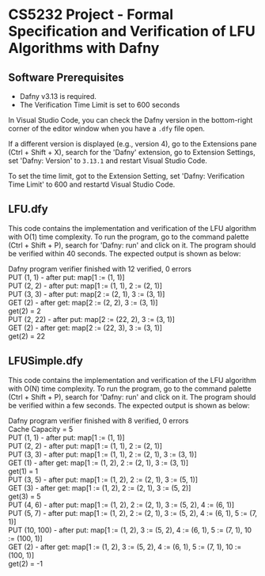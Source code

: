 # CS5232 Project -  Formal Specification and Verification of LFU Algorithms with Dafny

## Software Prerequisites

- Dafny v3.13 is required.
- The Verification Time Limit is set to 600 seconds

In Visual Studio Code, you can check the Dafny version in the bottom-right
corner of the editor window when you have a `.dfy` file open.

If a different version is displayed (e.g., version 4), go to the Extensions
pane (Ctrl + Shift + X), search for the 'Dafny' extension, go to Extension
Settings, set 'Dafny: Version' to `3.13.1` and restart Visual Studio Code.

To set the time limit, got to the Extension Setting, set 'Dafny: Verification Time Limit' to 600 and restartd Visual Studio Code.

## LFU.dfy
This code contains the implementation and verification of the LFU algorithm with O(1) time complexity. To run the program, go to the command palette (Ctrl + Shift + P), search for 'Dafny: run' and click on it. The program should be verified within 40 seconds. The expected output is shown as below: 

Dafny program verifier finished with 12 verified, 0 errors <br>
PUT (1, 1) - after put: map[1 := (1, 1)] <br>
PUT (2, 2) - after put: map[1 := (1, 1), 2 := (2, 1)] <br>
PUT (3, 3) - after put: map[2 := (2, 1), 3 := (3, 1)] <br>
GET (2) - after get: map[2 := (2, 2), 3 := (3, 1)] <br>
get(2) = 2 <br>
PUT (2, 22) - after put: map[2 := (22, 2), 3 := (3, 1)] <br>
GET (2) - after get: map[2 := (22, 3), 3 := (3, 1)] <br>
get(2) = 22 <br>

## LFUSimple.dfy
This code contains the implementation and verification of the LFU algorithm with O(N) time complexity. To run the program, go to the command palette (Ctrl + Shift + P), search for 'Dafny: run' and click on it. The program should be verified within a few seconds. The expected output is shown as below: 

Dafny program verifier finished with 8 verified, 0 errors <br>
Cache Capacity = 5 <br>
PUT (1, 1) - after put: map[1 := (1, 1)] <br>
PUT (2, 2) - after put: map[1 := (1, 1), 2 := (2, 1)] <br>
PUT (3, 3) - after put: map[1 := (1, 1), 2 := (2, 1), 3 := (3, 1)] <br>
GET (1) - after get: map[1 := (1, 2), 2 := (2, 1), 3 := (3, 1)] <br>
get(1) = 1 <br>
PUT (3, 5) - after put: map[1 := (1, 2), 2 := (2, 1), 3 := (5, 1)] <br>
GET (3) - after get: map[1 := (1, 2), 2 := (2, 1), 3 := (5, 2)] <br>
get(3) = 5 <br>
PUT (4, 6) - after put: map[1 := (1, 2), 2 := (2, 1), 3 := (5, 2), 4 := (6, 1)] <br>
PUT (5, 7) - after put: map[1 := (1, 2), 2 := (2, 1), 3 := (5, 2), 4 := (6, 1), 5 := (7, 1)] <br>
PUT (10, 100) - after put: map[1 := (1, 2), 3 := (5, 2), 4 := (6, 1), 5 := (7, 1), 10 := (100, 1)] <br>
GET (2) - after get: map[1 := (1, 2), 3 := (5, 2), 4 := (6, 1), 5 := (7, 1), 10 := (100, 1)] <br>
get(2) = -1 <br>
